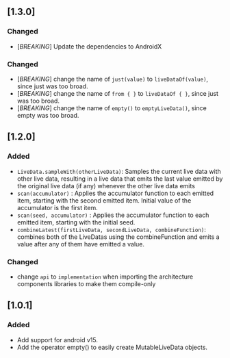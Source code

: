 ## [1.3.0]
### Changed
- [_BREAKING_] Update the dependencies to AndroidX

### Changed
- [_BREAKING_] change the name of `just(value)` to `liveDataOf(value)`, since just was too broad.
- [_BREAKING_] change the name of `from { }` to `liveDataOf { }`, since just was too broad.
- [_BREAKING_] change the name of `empty()` to `emptyLiveData()`, since empty was too broad.

## [1.2.0]
### Added
- `LiveData.sampleWith(otherLiveData)`: Samples the current live data with other live data, resulting in a live data that emits the last value emitted by the original live data (if any) whenever the other live data emits
- `scan(accumulator)` : Applies the accumulator function to each emitted item, starting with the second emitted item. Initial value of the accumulator is the first item.
- `scan(seed, accumulator)` : Applies the accumulator function to each emitted item, starting with the initial seed.
- `combineLatest(firstLiveData, secondLiveData, combineFunction)`: combines both of the LiveDatas using the combineFunction and emits a value after any of them have emitted a value.

### Changed
- change `api` to `implementation` when importing the architecture components libraries to make them compile-only

## [1.0.1]
### Added
- Add support for android v15.
- Add the operator empty<T>() to easily create MutableLiveData objects.
